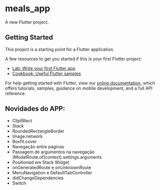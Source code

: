 # meals_app

A new Flutter project.

## Getting Started

This project is a starting point for a Flutter application.

A few resources to get you started if this is your first Flutter project:

- [Lab: Write your first Flutter app](https://flutter.dev/docs/get-started/codelab)
- [Cookbook: Useful Flutter samples](https://flutter.dev/docs/cookbook)

For help getting started with Flutter, view our
[online documentation](https://flutter.dev/docs), which offers tutorials,
samples, guidance on mobile development, and a full API reference.

## Novidades do APP:

- ClipRRect
- Stack
- RoundedRectangleBorder
- Image.network
- Boxfit.cover
- Navegação entre páginas
- Passagem de argumentos na navegação (ModalRoute.of(context).settings.arguments
- Positioned em Stack Widget
- onGeneratedRoute e onUnknownRoute
- MenuNavigation e DefaultTabController
- didChangeDependencies
- Switch
